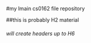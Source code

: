 #my lmain cs0162 file repository

##this is probably H2 material

###### will create headers up to H6
